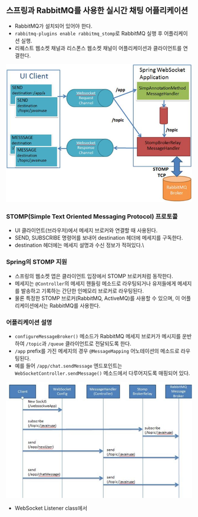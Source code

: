 ## 스프링과 RabbitMQ를 사용한 실시간 채팅 어플리케이션
* RabbitMQ가 설치되어 있어야 한다.
* `rabbitmq-plugins enable rabbitmq_stomp`로 RabbitMQ 실행 후 어플리케이션 실행.
* 리퀘스트 웹소켓 채널과 리스폰스 웹소켓 채널이 어플리케이션과 클라이언트를 연결한다.

![아키텍쳐](./docs/spring-boot-websocket-chat-architecture.jpg)

### STOMP(Simple Text Oriented Messaging Protocol) 프로토콜
* UI 클라이언트(브라우저)에서 메세지 브로커와 연결할 때 사용된다.
* SEND, SUBSCRIBE 명령어를 보내어 destination 헤더에 메세지를 구독한다. 
* destination 헤더에는 메세지 설명과 수신 정보가 적혀있다.\

### Spring의 STOMP 지원
* 스프링의 웹소켓 앱은 클라이언트 입장에서 STOMP 브로커처럼 동작한다.
* 메세지는 `@Controller`의 메세지 핸들링 메소드로 라우팅되거나 유저들에게 메세지를 발송하고 기록하는 간단한 인메모리 브로커로 라우팅된다.
* 물론 특정한 STOMP 브로커(RabbitMQ, ActiveMQ)를 사용할 수 있으며, 이 어플리케이션에서는 RabbitMQ를 사용한다.

### 어플리케이션 설명
* `configureMessageBroker()` 메소드가 RabbitMQ 메세지 브로커가 메시지를 운반하여 `/topic`과 `/queue` 클라이언트로 전달되도록 한다. 
* `/app` prefix를 가진 메세지의 경우 `@MessageMapping` 어노테이션의 메소드로 라우팅된다. 
* 예를 들어 `/app/chat.sendMessage` 엔드포인트는 `WebSocketController.sendMessage()` 메소드에서 다루어지도록 매핑되어 있다.

![플로우차트](./docs/spring-boot-websocket-chat-flow.jpg)

* WebSocket Listener class에서 